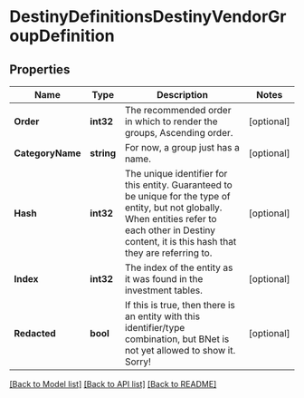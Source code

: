 # DestinyDefinitionsDestinyVendorGroupDefinition

## Properties
Name | Type | Description | Notes
------------ | ------------- | ------------- | -------------
**Order** | **int32** | The recommended order in which to render the groups, Ascending order. | [optional] 
**CategoryName** | **string** | For now, a group just has a name. | [optional] 
**Hash** | **int32** | The unique identifier for this entity. Guaranteed to be unique for the type of entity, but not globally.  When entities refer to each other in Destiny content, it is this hash that they are referring to. | [optional] 
**Index** | **int32** | The index of the entity as it was found in the investment tables. | [optional] 
**Redacted** | **bool** | If this is true, then there is an entity with this identifier/type combination, but BNet is not yet allowed to show it. Sorry! | [optional] 

[[Back to Model list]](../README.md#documentation-for-models) [[Back to API list]](../README.md#documentation-for-api-endpoints) [[Back to README]](../README.md)


